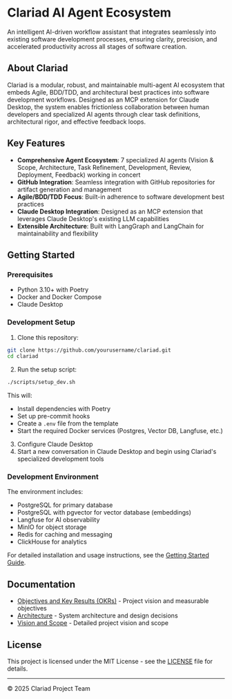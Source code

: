 # Clariad AI Agent Ecosystem

An intelligent AI-driven workflow assistant that integrates seamlessly into existing software development processes, ensuring clarity, precision, and accelerated productivity across all stages of software creation.

## About Clariad

Clariad is a modular, robust, and maintainable multi-agent AI ecosystem that embeds Agile, BDD/TDD, and architectural best practices into software development workflows. Designed as an MCP extension for Claude Desktop, the system enables frictionless collaboration between human developers and specialized AI agents through clear task definitions, architectural rigor, and effective feedback loops.

## Key Features

- **Comprehensive Agent Ecosystem**: 7 specialized AI agents (Vision & Scope, Architecture, Task Refinement, Development, Review, Deployment, Feedback) working in concert
- **GitHub Integration**: Seamless integration with GitHub repositories for artifact generation and management
- **Agile/BDD/TDD Focus**: Built-in adherence to software development best practices
- **Claude Desktop Integration**: Designed as an MCP extension that leverages Claude Desktop's existing LLM capabilities
- **Extensible Architecture**: Built with LangGraph and LangChain for maintainability and flexibility

## Getting Started

### Prerequisites

- Python 3.10+ with Poetry
- Docker and Docker Compose
- Claude Desktop

### Development Setup

1. Clone this repository:
```bash
git clone https://github.com/yourusername/clariad.git
cd clariad
```

2. Run the setup script:
```bash
./scripts/setup_dev.sh
```

This will:
- Install dependencies with Poetry
- Set up pre-commit hooks
- Create a `.env` file from the template
- Start the required Docker services (Postgres, Vector DB, Langfuse, etc.)

3. Configure Claude Desktop
4. Start a new conversation in Claude Desktop and begin using Clariad's specialized development tools

### Development Environment

The environment includes:
- PostgreSQL for primary database
- PostgreSQL with pgvector for vector database (embeddings)
- Langfuse for AI observability
- MinIO for object storage
- Redis for caching and messaging
- ClickHouse for analytics

For detailed installation and usage instructions, see the [Getting Started Guide](docs/getting-started.md).

## Documentation

- [Objectives and Key Results (OKRs)](docs/OKRs.md) - Project vision and measurable objectives
- [Architecture](docs/Architecture.md) - System architecture and design decisions
- [Vision and Scope](docs/vision-and-scope.md) - Detailed project vision and scope

## License

This project is licensed under the MIT License - see the [LICENSE](LICENSE) file for details.

---

© 2025 Clariad Project Team
